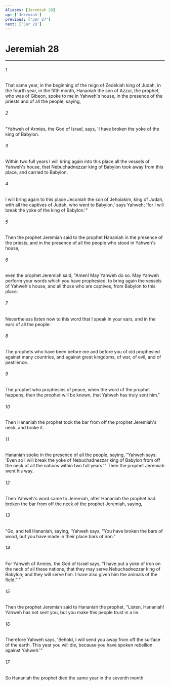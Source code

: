 ```yaml
---
Aliases: [Jeremiah 28]
up: ['Jeremiah']
previous: ['Jer 27']
next: ['Jer 29']
---
```

# Jeremiah 28
***





###### 1 

That same year, in the beginning of the reign of Zedekiah king of Judah, in the fourth year, in the fifth month, Hananiah the son of Azzur, the prophet, who was of Gibeon, spoke to me in Yahweh's house, in the presence of the priests and of all the people, saying, 



###### 2 

"Yahweh of Armies, the God of Israel, says, 'I have broken the yoke of the king of Babylon. 



###### 3 

Within two full years I will bring again into this place all the vessels of Yahweh's house, that Nebuchadnezzar king of Babylon took away from this place, and carried to Babylon. 



###### 4 

I will bring again to this place Jeconiah the son of Jehoiakim, king of Judah, with all the captives of Judah, who went to Babylon,' says Yahweh; 'for I will break the yoke of the king of Babylon.'" 



###### 5 

Then the prophet Jeremiah said to the prophet Hananiah in the presence of the priests, and in the presence of all the people who stood in Yahweh's house, 



###### 6 

even the prophet Jeremiah said, "Amen! May Yahweh do so. May Yahweh perform your words which you have prophesied, to bring again the vessels of Yahweh's house, and all those who are captives, from Babylon to this place. 



###### 7 

Nevertheless listen now to this word that I speak in your ears, and in the ears of all the people: 



###### 8 

The prophets who have been before me and before you of old prophesied against many countries, and against great kingdoms, of war, of evil, and of pestilence. 



###### 9 

The prophet who prophesies of peace, when the word of the prophet happens, then the prophet will be known, that Yahweh has truly sent him." 



###### 10 

Then Hananiah the prophet took the bar from off the prophet Jeremiah's neck, and broke it. 



###### 11 

Hananiah spoke in the presence of all the people, saying, "Yahweh says: 'Even so I will break the yoke of Nebuchadnezzar king of Babylon from off the neck of all the nations within two full years.'" Then the prophet Jeremiah went his way. 



###### 12 

Then Yahweh's word came to Jeremiah, after Hananiah the prophet had broken the bar from off the neck of the prophet Jeremiah, saying, 



###### 13 

"Go, and tell Hananiah, saying, 'Yahweh says, "You have broken the bars of wood, but you have made in their place bars of iron." 



###### 14 

For Yahweh of Armies, the God of Israel says, "I have put a yoke of iron on the neck of all these nations, that they may serve Nebuchadnezzar king of Babylon; and they will serve him. I have also given him the animals of the field."'" 



###### 15 

Then the prophet Jeremiah said to Hananiah the prophet, "Listen, Hananiah! Yahweh has not sent you, but you make this people trust in a lie. 



###### 16 

Therefore Yahweh says, 'Behold, I will send you away from off the surface of the earth. This year you will die, because you have spoken rebellion against Yahweh.'" 



###### 17 

So Hananiah the prophet died the same year in the seventh month.
